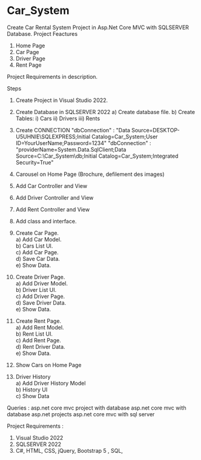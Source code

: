 # Car_System
Create Car Rental System Project in Asp.Net Core MVC with SQLSERVER Database.
Project Feactures
1) Home Page
2) Car Page
3) Driver Page
4) Rent Page

Project Requirements in description.

Steps

1) Create Project in Visual Studio 2022.
2) Create Database in SQLSERVER 2022
	a) Create database file.
	b) Create Tables:
		i) Cars
	       ii) Drivers
	      iii) Rents
3) Create CONNECTION
"dbConnection" : "Data Source=DESKTOP-U5UHNIE\SQLEXPRESS;Initial Catalog=Car_System;User ID=YourUserName;Password=1234"
"dbConnection" : "providerName=System.Data.SqlClient;Data Source=C:\Car_System\db;Initial Catalog=Car_System;Integrated Security=True"

4) Carousel on Home Page (Brochure, defilement des images)

5) Add Car Controller and View

6) Add Driver Controller and View

7) Add Rent Controller and View

8) Add class and interface.

9) Create Car Page.<br/>
	a) Add Car Model.<br/>
	b) Cars List UI.<br/>
	c) Add Car Page.<br/>
	d) Save Car Data.<br/>
	e) Show Data.

10) Create Driver Page.<br/>
	a) Add Driver Model.<br/>
	b) Driver List UI.<br/>
	c) Add Driver Page.<br/>
	d) Save Driver Data.<br/>
	e) Show Data.

11) Create Rent Page.<br/>
	a) Add Rent Model.<br/>
	b) Rent List UI.<br/>
	c) Add Rent Page.<br/>
	d) Rent Driver Data.<br/>
	e) Show Data.

12) Show Cars on Home Page

13) Driver History<br/>
	a) Add Driver History Model<br/>
	b) History UI<br/>
	c) Show Data



Queries :
asp.net core mvc project with database
asp.net core mvc with database
asp.net projects
asp.net core mvc with sql server

Project Requirements :
1) Visual Studio 2022
2) SQLSERVER 2022
3) C#, HTML, CSS, jQuery, Bootstrap 5 , SQL, 
